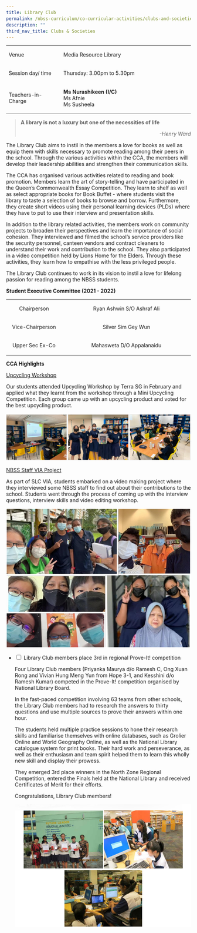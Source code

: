 ```yaml
---
title: Library Club
permalink: /nbss-curriculum/co-curricular-activities/clubs-and-societies/library-club
description: ""
third_nav_title: Clubs & Societies
---
```

<table>
<tbody>
<tr>
<td width="161">
<p>Venue</p>
</td>
<td width="441">
<p>Media Resource Library</p>
</td>
</tr>
<tr>
<td width="161">
<p>Session day/ time</p>
</td>
<td width="441">
<p>Thursday: 3.00pm to 5.30pm</p>
</td>
</tr>
<tr>
<td width="161">
<p>Teachers-in-Charge</p>
</td>
<td width="441">
<p><strong>Ms Nurashikeen (I/C)<br /></strong>Ms Afnie<br />Ms Susheela</p>
</td>
</tr>
</tbody>
</table>
<blockquote>
<p style="font-weight: 400;"><strong>A library is not a luxury but one of the necessities of life</strong></p>
<p style="font-weight: 400; text-align: right;"><em>-Henry Ward</em></p>
</blockquote>
<p style="font-weight: 400;">The Library Club aims to instil in the members a love for books as well as equip them with skills necessary to promote reading among their peers in the school. Through the various activities within the CCA, the members will develop their leadership abilities and strengthen their communication skills.</p>
<p style="font-weight: 400;">The CCA has organised various activities&nbsp;related to reading and book promotion. Members learn the art of story-telling and have participated in the Queen&rsquo;s Commonwealth Essay Competition. They learn to shelf as well as select appropriate books for Book Buffet - where students visit the library to taste a selection of books to browse and borrow. Furthermore, they create short videos using their personal learning devices (PLDs) where they have to put to use their interview and presentation skills.</p>
<p style="font-weight: 400;">In addition to the library related activities, the members work on community projects to broaden their perspectives and learn the importance of social cohesion. They interviewed and filmed the school&rsquo;s service providers like the security personnel, canteen vendors and contract cleaners to understand their work and contribution to the school. They also participated in a video competition held by Lions Home for the Elders. Through these activities, they learn how to empathise with the less privileged people.</p>
<p style="font-weight: 400;">The Library&nbsp;Club continues to work in its vision to instil a love for lifelong passion for reading&nbsp;among the&nbsp;NBSS students.</p>
<p><strong>Student Executive Committee (2021 - 2022)<br /></strong></p>
<table width="0">
<tbody>
<tr>
<td style="text-align: center;" width="161">
<p>Chairperson</p>
</td>
<td style="text-align: center;" width="441">
<p>Ryan Ashwin S/O Ashraf Ali</p>
</td>
</tr>
<tr>
<td style="text-align: center;" width="161">
<p>Vice-Chairperson</p>
</td>
<td style="text-align: center;" width="441">
<p>Silver Sim Gey Wun</p>
</td>
</tr>
<tr>
<td style="text-align: center;" width="161">
<p>Upper Sec Ex-Co</p>
</td>
<td style="text-align: center;" width="441">
<p>Mahasweta D/O Appalanaidu</p>
</td>
</tr>
</tbody>
</table>
<p><strong>CCA Highlights</strong></p>
<p><u>Upcycling Workshop</u></p>
<p>Our students attended Upcycling Workshop by Terra SG in February and applied what they learnt from the workshop through a Mini Upcycling Competition. Each group came up with an upcycling product and voted for the best upcycling product.</p>
<img src="/images/lib1.png">
<p><u>NBSS Staff VIA Project</u></p>
<p>As part of SLC VIA, students embarked on a video making project where they interviewed some NBSS staff to find out about their contributions to the school. Students went through the process of coming up with the interview questions, interview skills and video editing workshop.</p>
<img src="/images/lib2.png">
<ul class="jekyllcodex_accordion">
<li><input id="accordion1" type="checkbox" /> <label for="accordion1">Library Club members place 3rd in regional Prove-It! competition</label>
<div>
<p>Four Library Club members (Priyanka Maurya d/o Ramesh C, Ong Xuan Rong and Vivian Hung Meng Yun from Hope 3-1, and Kesshini d/o Ramesh Kumar) competed in the Prove-It! competition organised by National Library Board.</p>
<p>In the fast-paced competition involving 63 teams from other schools, the Library Club members had to research the answers to thirty questions and use multiple sources to prove their answers within one hour.</p>
<p>The students held multiple practice sessions to hone their research skills and familiarise themselves with online databases, such as Grolier Online and World Geography Online, as well as the National Library catalogue system for print books. Their hard work and perseverance, as well as their enthusiasm and team spirit helped them to learn this wholly new skill and display their prowess.</p>
<p>They emerged 3rd place winners in the North Zone Regional Competition, entered the Finals held at the National Library and received Certificates of Merit for their efforts.</p>
<p>Congratulations, Library Club members!</p>
<img src="/images/lib3.png">
</div>
</li>
</ul>

